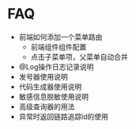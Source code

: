 # FAQ
- 前端如何添加一个菜单路由
    - 前端组件组件配置
    - 点击子菜单项，父菜单自动合并
- @Log操作日志记录说明
- 发号器使用说明
- 代码生成器使用说明
- 敏感信息脱敏使用说明
- 高级查询器的用法
- 异常时返回链路追踪id的使用